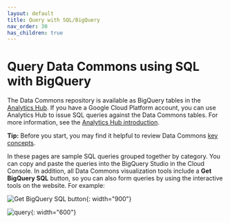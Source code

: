 ```yaml
---
layout: default
title: Query with SQL/BigQuery
nav_order: 30
has_children: true
---
```


# Query Data Commons using SQL with BigQuery

The Data Commons repository is available as BigQuery tables in the [Analytics Hub](https://console.cloud.google.com/bigquery/analytics-hub/exchanges(analyticshub:projects/841968438789/locations/us/dataExchanges/data_commons_17d0b72b0b2/listings/data_commons_1803e67fbc9)). If you have a Google Cloud Platform account, you can use Analytics Hub to issue SQL queries against the Data Commons tables. For more information, see the [Analytics Hub introduction](https://cloud.google.com/bigquery/docs/analytics-hub-introduction). 

**Tip:** Before you start, you may find it helpful to review Data Commons [key concepts](/data_model.html).

In these pages are sample SQL queries grouped together by category. You can copy and paste the queries into the BigQuery Studio in the Cloud Console. In addition, all Data Commons visualization tools include a **Get BigQuery SQL** button, so you can also form queries by using the interactive tools on the website. For example:

![Get BigQuery SQL button]({{site.url}}/assets/images/dc/bq1.png){: width="900"}

![query]({{site.url}}/assets/images/dc/bq2.png){: width="600"}